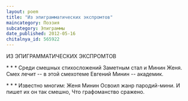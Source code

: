 ```yaml
---
layout: poem
title: "Из эпиграмматических экспромтов"
maincategory: Поэзия
subcategory: Эпиграммы
date_published: 2012-05-16
chitalnya_id: 565922
---
```




ИЗ ЭПИГРАММАТИЧЕСКИХ ЭКСПРОМТОВ

\* \* \*
Среди смешных стихосложений
Заметным стал и Минин Женя.
Смех лечит -- в этой смехотеме
Евгений Минин -- академик.

\* \* \*
Известно многим: Женя Минин
Освоил жанр пародий-мини.
И пишет их он так смешно,
Что графоманство сражено.






